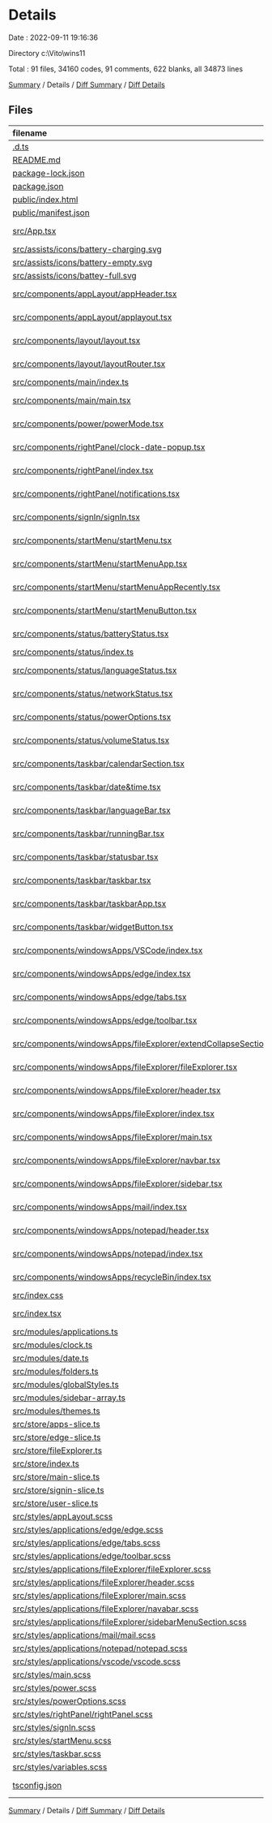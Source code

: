# Details

Date : 2022-09-11 19:16:36

Directory c:\\Vito\\wins11

Total : 91 files,  34160 codes, 91 comments, 622 blanks, all 34873 lines

[Summary](results.md) / Details / [Diff Summary](diff.md) / [Diff Details](diff-details.md)

## Files
| filename | language | code | comment | blank | total |
| :--- | :--- | ---: | ---: | ---: | ---: |
| [.d.ts](/.d.ts) | TypeScript | 15 | 0 | 1 | 16 |
| [README.md](/README.md) | Markdown | 38 | 0 | 33 | 71 |
| [package-lock.json](/package-lock.json) | JSON | 29,514 | 0 | 1 | 29,515 |
| [package.json](/package.json) | JSON | 54 | 0 | 1 | 55 |
| [public/index.html](/public/index.html) | HTML | 17 | 0 | 1 | 18 |
| [public/manifest.json](/public/manifest.json) | JSON | 25 | 0 | 1 | 26 |
| [src/App.tsx](/src/App.tsx) | TypeScript React | 10 | 0 | 3 | 13 |
| [src/assists/icons/battery-charging.svg](/src/assists/icons/battery-charging.svg) | XML | 11 | 0 | 1 | 12 |
| [src/assists/icons/battery-empty.svg](/src/assists/icons/battery-empty.svg) | XML | 3 | 0 | 1 | 4 |
| [src/assists/icons/battey-full.svg](/src/assists/icons/battey-full.svg) | XML | 3 | 0 | 1 | 4 |
| [src/components/appLayout/appHeader.tsx](/src/components/appLayout/appHeader.tsx) | TypeScript React | 42 | 0 | 6 | 48 |
| [src/components/appLayout/applayout.tsx](/src/components/appLayout/applayout.tsx) | TypeScript React | 108 | 15 | 25 | 148 |
| [src/components/layout/layout.tsx](/src/components/layout/layout.tsx) | TypeScript React | 20 | 0 | 6 | 26 |
| [src/components/layout/layoutRouter.tsx](/src/components/layout/layoutRouter.tsx) | TypeScript React | 19 | 0 | 7 | 26 |
| [src/components/main/index.ts](/src/components/main/index.ts) | TypeScript | 2 | 0 | 2 | 4 |
| [src/components/main/main.tsx](/src/components/main/main.tsx) | TypeScript React | 42 | 0 | 11 | 53 |
| [src/components/power/powerMode.tsx](/src/components/power/powerMode.tsx) | TypeScript React | 67 | 8 | 13 | 88 |
| [src/components/rightPanel/clock-date-popup.tsx](/src/components/rightPanel/clock-date-popup.tsx) | TypeScript React | 131 | 6 | 23 | 160 |
| [src/components/rightPanel/index.tsx](/src/components/rightPanel/index.tsx) | TypeScript React | 36 | 6 | 11 | 53 |
| [src/components/rightPanel/notifications.tsx](/src/components/rightPanel/notifications.tsx) | TypeScript React | 39 | 0 | 9 | 48 |
| [src/components/signIn/signIn.tsx](/src/components/signIn/signIn.tsx) | TypeScript React | 104 | 1 | 19 | 124 |
| [src/components/startMenu/startMenu.tsx](/src/components/startMenu/startMenu.tsx) | TypeScript React | 79 | 6 | 19 | 104 |
| [src/components/startMenu/startMenuApp.tsx](/src/components/startMenu/startMenuApp.tsx) | TypeScript React | 9 | 0 | 2 | 11 |
| [src/components/startMenu/startMenuAppRecently.tsx](/src/components/startMenu/startMenuAppRecently.tsx) | TypeScript React | 12 | 0 | 2 | 14 |
| [src/components/startMenu/startMenuButton.tsx](/src/components/startMenu/startMenuButton.tsx) | TypeScript React | 18 | 0 | 8 | 26 |
| [src/components/status/batteryStatus.tsx](/src/components/status/batteryStatus.tsx) | TypeScript React | 30 | 1 | 9 | 40 |
| [src/components/status/index.ts](/src/components/status/index.ts) | TypeScript | 12 | 0 | 2 | 14 |
| [src/components/status/languageStatus.tsx](/src/components/status/languageStatus.tsx) | TypeScript React | 6 | 0 | 3 | 9 |
| [src/components/status/networkStatus.tsx](/src/components/status/networkStatus.tsx) | TypeScript React | 18 | 0 | 7 | 25 |
| [src/components/status/powerOptions.tsx](/src/components/status/powerOptions.tsx) | TypeScript React | 88 | 5 | 14 | 107 |
| [src/components/status/volumeStatus.tsx](/src/components/status/volumeStatus.tsx) | TypeScript React | 21 | 0 | 6 | 27 |
| [src/components/taskbar/calendarSection.tsx](/src/components/taskbar/calendarSection.tsx) | TypeScript React | 4 | 0 | 1 | 5 |
| [src/components/taskbar/date&time.tsx](/src/components/taskbar/date&time.tsx) | TypeScript React | 34 | 0 | 11 | 45 |
| [src/components/taskbar/languageBar.tsx](/src/components/taskbar/languageBar.tsx) | TypeScript React | 10 | 0 | 4 | 14 |
| [src/components/taskbar/runningBar.tsx](/src/components/taskbar/runningBar.tsx) | TypeScript React | 11 | 0 | 5 | 16 |
| [src/components/taskbar/statusbar.tsx](/src/components/taskbar/statusbar.tsx) | TypeScript React | 17 | 0 | 3 | 20 |
| [src/components/taskbar/taskbar.tsx](/src/components/taskbar/taskbar.tsx) | TypeScript React | 89 | 1 | 15 | 105 |
| [src/components/taskbar/taskbarApp.tsx](/src/components/taskbar/taskbarApp.tsx) | TypeScript React | 20 | 0 | 5 | 25 |
| [src/components/taskbar/widgetButton.tsx](/src/components/taskbar/widgetButton.tsx) | TypeScript React | 10 | 0 | 4 | 14 |
| [src/components/windowsApps/VSCode/index.tsx](/src/components/windowsApps/VSCode/index.tsx) | TypeScript React | 9 | 0 | 3 | 12 |
| [src/components/windowsApps/edge/index.tsx](/src/components/windowsApps/edge/index.tsx) | TypeScript React | 38 | 0 | 12 | 50 |
| [src/components/windowsApps/edge/tabs.tsx](/src/components/windowsApps/edge/tabs.tsx) | TypeScript React | 68 | 4 | 14 | 86 |
| [src/components/windowsApps/edge/toolbar.tsx](/src/components/windowsApps/edge/toolbar.tsx) | TypeScript React | 119 | 0 | 20 | 139 |
| [src/components/windowsApps/fileExplorer/extendCollapseSection.tsx](/src/components/windowsApps/fileExplorer/extendCollapseSection.tsx) | TypeScript React | 63 | 0 | 11 | 74 |
| [src/components/windowsApps/fileExplorer/fileExplorer.tsx](/src/components/windowsApps/fileExplorer/fileExplorer.tsx) | TypeScript React | 24 | 0 | 9 | 33 |
| [src/components/windowsApps/fileExplorer/header.tsx](/src/components/windowsApps/fileExplorer/header.tsx) | TypeScript React | 58 | 0 | 3 | 61 |
| [src/components/windowsApps/fileExplorer/index.tsx](/src/components/windowsApps/fileExplorer/index.tsx) | TypeScript React | 9 | 0 | 3 | 12 |
| [src/components/windowsApps/fileExplorer/main.tsx](/src/components/windowsApps/fileExplorer/main.tsx) | TypeScript React | 47 | 0 | 11 | 58 |
| [src/components/windowsApps/fileExplorer/navbar.tsx](/src/components/windowsApps/fileExplorer/navbar.tsx) | TypeScript React | 114 | 4 | 23 | 141 |
| [src/components/windowsApps/fileExplorer/sidebar.tsx](/src/components/windowsApps/fileExplorer/sidebar.tsx) | TypeScript React | 15 | 0 | 5 | 20 |
| [src/components/windowsApps/mail/index.tsx](/src/components/windowsApps/mail/index.tsx) | TypeScript React | 12 | 0 | 3 | 15 |
| [src/components/windowsApps/notepad/header.tsx](/src/components/windowsApps/notepad/header.tsx) | TypeScript React | 14 | 0 | 3 | 17 |
| [src/components/windowsApps/notepad/index.tsx](/src/components/windowsApps/notepad/index.tsx) | TypeScript React | 11 | 0 | 3 | 14 |
| [src/components/windowsApps/recycleBin/index.tsx](/src/components/windowsApps/recycleBin/index.tsx) | TypeScript React | 5 | 0 | 3 | 8 |
| [src/index.css](/src/index.css) | CSS | 29 | 4 | 5 | 38 |
| [src/index.tsx](/src/index.tsx) | TypeScript React | 23 | 2 | 3 | 28 |
| [src/modules/applications.ts](/src/modules/applications.ts) | TypeScript | 180 | 5 | 8 | 193 |
| [src/modules/clock.ts](/src/modules/clock.ts) | TypeScript | 24 | 2 | 9 | 35 |
| [src/modules/date.ts](/src/modules/date.ts) | TypeScript | 42 | 1 | 12 | 55 |
| [src/modules/folders.ts](/src/modules/folders.ts) | TypeScript | 146 | 0 | 2 | 148 |
| [src/modules/globalStyles.ts](/src/modules/globalStyles.ts) | TypeScript | 13 | 0 | 2 | 15 |
| [src/modules/sidebar-array.ts](/src/modules/sidebar-array.ts) | TypeScript | 99 | 0 | 2 | 101 |
| [src/modules/themes.ts](/src/modules/themes.ts) | TypeScript | 20 | 0 | 3 | 23 |
| [src/store/apps-slice.ts](/src/store/apps-slice.ts) | TypeScript | 76 | 0 | 27 | 103 |
| [src/store/edge-slice.ts](/src/store/edge-slice.ts) | TypeScript | 140 | 0 | 18 | 158 |
| [src/store/fileExplorer.ts](/src/store/fileExplorer.ts) | TypeScript | 69 | 13 | 21 | 103 |
| [src/store/index.ts](/src/store/index.ts) | TypeScript | 23 | 0 | 6 | 29 |
| [src/store/main-slice.ts](/src/store/main-slice.ts) | TypeScript | 60 | 0 | 9 | 69 |
| [src/store/signin-slice.ts](/src/store/signin-slice.ts) | TypeScript | 40 | 0 | 9 | 49 |
| [src/store/user-slice.ts](/src/store/user-slice.ts) | TypeScript | 19 | 0 | 7 | 26 |
| [src/styles/appLayout.scss](/src/styles/appLayout.scss) | SCSS | 74 | 0 | 2 | 76 |
| [src/styles/applications/edge/edge.scss](/src/styles/applications/edge/edge.scss) | SCSS | 44 | 0 | 2 | 46 |
| [src/styles/applications/edge/tabs.scss](/src/styles/applications/edge/tabs.scss) | SCSS | 124 | 0 | 3 | 127 |
| [src/styles/applications/edge/toolbar.scss](/src/styles/applications/edge/toolbar.scss) | SCSS | 179 | 0 | 6 | 185 |
| [src/styles/applications/fileExplorer/fileExplorer.scss](/src/styles/applications/fileExplorer/fileExplorer.scss) | SCSS | 12 | 0 | 2 | 14 |
| [src/styles/applications/fileExplorer/header.scss](/src/styles/applications/fileExplorer/header.scss) | SCSS | 102 | 0 | 2 | 104 |
| [src/styles/applications/fileExplorer/main.scss](/src/styles/applications/fileExplorer/main.scss) | SCSS | 52 | 0 | 2 | 54 |
| [src/styles/applications/fileExplorer/navabar.scss](/src/styles/applications/fileExplorer/navabar.scss) | SCSS | 144 | 0 | 3 | 147 |
| [src/styles/applications/fileExplorer/sidebarMenuSection.scss](/src/styles/applications/fileExplorer/sidebarMenuSection.scss) | SCSS | 70 | 0 | 2 | 72 |
| [src/styles/applications/mail/mail.scss](/src/styles/applications/mail/mail.scss) | SCSS | 9 | 0 | 2 | 11 |
| [src/styles/applications/notepad/notepad.scss](/src/styles/applications/notepad/notepad.scss) | SCSS | 40 | 0 | 2 | 42 |
| [src/styles/applications/vscode/vscode.scss](/src/styles/applications/vscode/vscode.scss) | SCSS | 6 | 0 | 2 | 8 |
| [src/styles/main.scss](/src/styles/main.scss) | SCSS | 14 | 0 | 1 | 15 |
| [src/styles/power.scss](/src/styles/power.scss) | SCSS | 19 | 0 | 2 | 21 |
| [src/styles/powerOptions.scss](/src/styles/powerOptions.scss) | SCSS | 35 | 0 | 2 | 37 |
| [src/styles/rightPanel/rightPanel.scss](/src/styles/rightPanel/rightPanel.scss) | SCSS | 183 | 0 | 2 | 185 |
| [src/styles/signIn.scss](/src/styles/signIn.scss) | SCSS | 192 | 0 | 2 | 194 |
| [src/styles/startMenu.scss](/src/styles/startMenu.scss) | SCSS | 222 | 2 | 5 | 229 |
| [src/styles/taskbar.scss](/src/styles/taskbar.scss) | SCSS | 163 | 4 | 2 | 169 |
| [src/styles/variables.scss](/src/styles/variables.scss) | SCSS | 58 | 0 | 10 | 68 |
| [tsconfig.json](/tsconfig.json) | JSON with Comments | 21 | 1 | 1 | 23 |

[Summary](results.md) / Details / [Diff Summary](diff.md) / [Diff Details](diff-details.md)